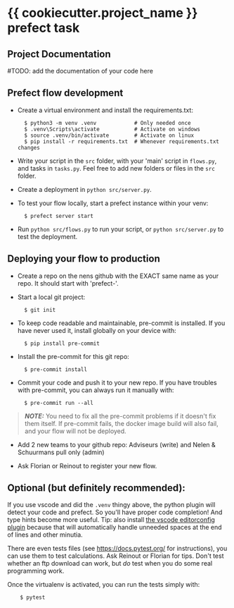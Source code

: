 # {{ cookiecutter.project_name }} prefect task

## Project Documentation

#TODO: add the documentation of your code here

## Prefect flow development

- Create a virtual environment and install the requirements.txt:

        $ python3 -m venv .venv            # Only needed once
        $ .venv\Scripts\activate           # Activate on windows
        $ source .venv/bin/activate        # Activate on linux
        $ pip install -r requirements.txt  # Whenever requirements.txt changes

- Write your script in the `src` folder, with your 'main' script in `flows.py`, and tasks in `tasks.py`. Feel free to add new folders or files in the `src` folder.

- Create a deployment in `python src/server.py`.

- To test your flow locally, start a prefect instance within your venv:

        $ prefect server start

- Run `python src/flows.py` to run your script, or `python src/server.py` to test the deployment.

## Deploying your flow to production

- Create a repo on the nens github with the EXACT same name as your repo. It should start with 'prefect-'.

- Start a local git project:

        $ git init

- To keep code readable and maintainable, pre-commit is installed. If you have never used it, install globally on your device with:

        $ pip install pre-commit

- Install the pre-commit for this git repo:

        $ pre-commit install

- Commit your code and push it to your new repo. If you have troubles with pre-commit, you can always run it manually with:

        $ pre-commit run --all

> **_NOTE:_**  You need to fix all the pre-commit problems if it doesn't fix them itself. If pre-commit fails, the docker image build will also fail, and your flow will not be deployed.

- Add 2 new teams to your github repo: Adviseurs (write) and Nelen & Schuurmans pull only (admin)

- Ask Florian or Reinout to register your new flow.


## Optional (but definitely recommended):

If you use vscode and did the `.venv` thingy above, the python plugin will detect your code and prefect. So you'll have proper code completion! And type hints become more useful. Tip: also install [the vscode editorconfig plugin](https://marketplace.visualstudio.com/items?itemName=EditorConfig.EditorConfig) because that will automatically handle unneeded spaces at the end of lines and other minutia.

There are even tests files (see https://docs.pytest.org/ for instructions), you can use them to test calculations. Ask Reinout or Florian for tips. Don't test whether an ftp download can work, but *do* test when you do some real programming work.

Once the virtualenv is activated, you can run the tests simply with:

        $ pytest

